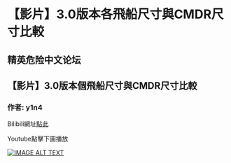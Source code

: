 # 【影片】3.0版本各飛船尺寸與CMDR尺寸比較

## 精英危险中文论坛

## 【影片】3.0版本個飛船尺寸與CMDR尺寸比較

### 作者: y1n4

Bilibili網址[點此](https://www.bilibili.com/video/av22305580)

Youtube點擊下圖播放

[![IMAGE ALT TEXT](http://img.youtube.com/vi/-nDYYYqrhp4/0.jpg)](https://www.youtube.com/embed/-nDYYYqrhp4)

